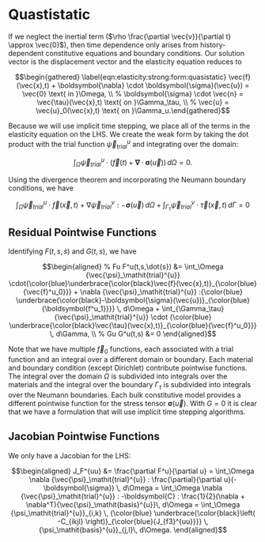 # Quastistatic

If we neglect the inertial term ($\rho \frac{\partial \vec{v}}{\partial t} \approx \vec{0}$), then time dependence only arises from history-dependent constitutive equations and boundary conditions.
Our solution vector is the displacement vector and the elasticity equation reduces to

$$\begin{gathered}
  \label{eqn:elasticity:strong:form:quasistatic}
  \vec{f}(\vec{x},t) + \boldsymbol{\nabla} \cdot \boldsymbol{\sigma}(\vec{u}) = \vec{0} \text{ in }\Omega, \\
%
  \boldsymbol{\sigma} \cdot \vec{n} = \vec{\tau}(\vec{x},t) \text{ on }\Gamma_\tau, \\
%
  \vec{u} = \vec{u}_0(\vec{x},t) \text{ on }\Gamma_u.\end{gathered}$$

Because we will use implicit time stepping, we place all of the terms in the elasticity equation on the LHS.
We create the weak form by taking the dot product with the trial function ${\vec{\psi}_\mathit{trial}^{u}}$ and integrating over the domain:

$$\int_\Omega {\vec{\psi}_\mathit{trial}^{u}} \cdot \left( \vec{f}(t) + \boldsymbol{\nabla}\cdot \boldsymbol{\sigma} (\vec{u}) \right) \, d\Omega = 0.$$

Using the divergence theorem and incorporating the Neumann boundary conditions, we have

$$  \int_\Omega {\vec{\psi}_\mathit{trial}^{u}} \cdot \vec{f}(\vec{x},t) + \nabla {\vec{\psi}_\mathit{trial}^{v}} : -\boldsymbol{\sigma}(\vec{u}) \, d\Omega  + \int_{\Gamma_\tau} {\vec{\psi}_\mathit{trial}^{v}} \cdot \vec{\tau}(\vec{x},t) \, d\Gamma = 0 $$

## Residual Pointwise Functions

Identifying $F(t,s,\dot{s})$ and $G(t,s)$, we have

$$\begin{aligned}
% Fu
F^u(t,s,\dot{s}) &=  \int_\Omega {\vec{\psi}_\mathit{trial}^{u}} \cdot{\color{blue}\underbrace{\color{black}\vec{f}(\vec{x},t)}_{\color{blue}{\vec{f}^u_0}}} + \nabla {\vec{\psi}_\mathit{trial}^{u}} :{\color{blue} \underbrace{\color{black}-\boldsymbol{\sigma}(\vec{u})}_{\color{blue}{\boldsymbol{f^u_1}}}} \, d\Omega  + \int_{\Gamma_\tau} {\vec{\psi}_\mathit{trial}^{u}} \cdot {\color{blue}  \underbrace{\color{black}\vec{\tau}(\vec{x},t)}_{\color{blue}{\vec{f}^u_0}}} \, d\Gamma, \\
% Gu
G^u(t,s) &= 0
\end{aligned}$$

Note that we have multiple $\vec{f}_0$ functions, each associated with a trial function and an integral over a different domain or boundary.
Each material and boundary condition (except Dirichlet) contribute pointwise functions.
The integral over the domain $\Omega$ is subdivided into integrals over the materials and the integral over the boundary $\Gamma_\tau$ is subdivided into integrals over the Neumann boundaries.
Each bulk constitutive model provides a different pointwise function for the stress tensor $\boldsymbol{\sigma}(\vec{u})$.
With $G=0$ it is clear that we have a formulation that will use implicit time stepping algorithms.

## Jacobian Pointwise Functions

We only have a Jacobian for the LHS:

$$\begin{aligned}
J_F^{uu} &= \frac{\partial F^u}{\partial u} = \int_\Omega \nabla {\vec{\psi}_\mathit{trial}^{u}} : \frac{\partial}{\partial u}(-\boldsymbol{\sigma}) \, d\Omega  = \int_\Omega \nabla {\vec{\psi}_\mathit{trial}^{u}} : -\boldsymbol{C} : \frac{1}{2}(\nabla + \nabla^T){\vec{\psi}_\mathit{basis}^{u}}\, d\Omega  = \int_\Omega {\psi_\mathit{trial}^{u}}_{i,k} \, {\color{blue} \underbrace{\color{black}\left( -C_{ikjl} \right)}_{\color{blue}{J_{f3}^{uu}}}} \, {\psi_\mathit{basis}^{u}}_{j,l}\, d\Omega.
\end{aligned}$$
